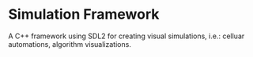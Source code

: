 # Simulation Framework

A C++ framework using SDL2 for creating visual simulations, i.e.: celluar automations, algorithm visualizations.
